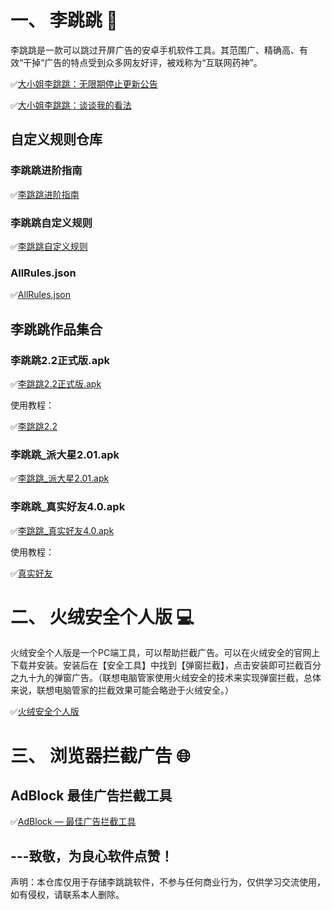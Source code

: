 # 一、 李跳跳 📱

李跳跳是一款可以跳过开屏广告的安卓手机软件工具。其范围广、精确高、有效“干掉”广告的特点受到众多网友好评，被戏称为“互联网药神”。

✅[大小姐李跳跳：无限期停止更新公告](https://mp.weixin.qq.com/s/ha6hHr40umlj-ExHdGFXXw)

✅[大小姐李跳跳：谈谈我的看法](https://mp.weixin.qq.com/s/gsC9STZlGrPNNEKUV4btkA)

## 自定义规则仓库

### 李跳跳进阶指南

✅[李跳跳进阶指南](https://juejin.cn/post/6938590373740544007#heading-8)

### 李跳跳自定义规则

✅[李跳跳自定义规则](https://github.com/Snoopy1866/LiTiaotiao-Custom-Rules/tree/main)

### AllRules.json

✅[AllRules.json](https://github.com/rongzhiy/LiTiaotiao/blob/main/AllRules.json)

## 李跳跳作品集合

### 李跳跳2.2正式版.apk

✅[李跳跳2.2正式版.apk](https://github.com/rongzhiy/LiTiaotiao/releases/download/new/Li_tiaotiao.2.2.apk)

使用教程：

✅[李跳跳2.2](https://www.bilibili.com/video/BV1rz4y1T7uv/?share_source=copy_web&vd_source=a6cccf0ec5cff281201d16f54d042779)

### 李跳跳_派大星2.01.apk

✅[李跳跳_派大星2.01.apk](https://github.com/rongzhiy/LiTiaotiao/releases/download/new/pai_daxing.2.01.apk)

### 李跳跳_真实好友4.0.apk

✅[李跳跳_真实好友4.0.apk](https://github.com/rongzhiy/LiTiaotiao/releases/download/new/Zhen_shihaoyou.4.0.apk)

使用教程：

✅[真实好友](https://www.bilibili.com/video/BV1GL4y1p7Pt/?share_source=copy_web&vd_source=a6cccf0ec5cff281201d16f54d042779)




# 二、 火绒安全个人版 💻

火绒安全个人版是一个PC端工具，可以帮助拦截广告。可以在火绒安全的官网上下载并安装。安装后在【安全工具】中找到【弹窗拦截】，点击安装即可拦截百分之九十九的弹窗广告。（联想电脑管家使用火绒安全的技术来实现弹窗拦截，总体来说，联想电脑管家的拦截效果可能会略逊于火绒安全。）
  
✅[火绒安全个人版](https://www.huorong.cn/)



# 三、 浏览器拦截广告 🌐

## AdBlock 最佳广告拦截工具  

✅[AdBlock — 最佳广告拦截工具](https://microsoftedge.microsoft.com/addons/detail/adblock-%E2%80%94-%E6%9C%80%E4%BD%B3%E5%B9%BF%E5%91%8A%E6%8B%A6%E6%88%AA%E5%B7%A5%E5%85%B7/ndcileolkflehcjpmjnfbnaibdcgglog) 		



## ---致敬，为良心软件点赞！

声明：本仓库仅用于存储李跳跳软件，不参与任何商业行为，仅供学习交流使用，如有侵权，请联系本人删除。

